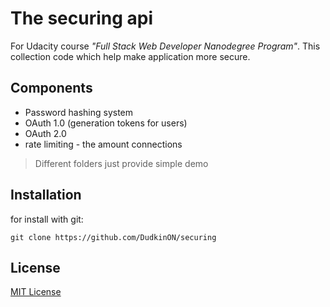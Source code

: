 # The securing api 
For Udacity course _"Full Stack Web Developer Nanodegree Program"_.
This collection code which help make application more secure.


## Components 
- Password hashing system
- OAuth 1.0 (generation tokens for users)
- OAuth 2.0
- rate limiting - the amount connections

> Different folders just provide simple demo

## Installation

for install with git:
```
git clone https://github.com/DudkinON/securing
```

## License

[MIT License](https://github.com/DudkinON/securing/blob/master/LICENSE)